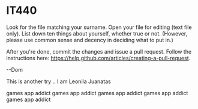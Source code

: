 IT440
=====


Look for the file matching your surname. Open your file for editing (text file only). List down ten things about yourself, whether true or not. (However, please use common sense and decency in deciding what to put in.)

After you're done, commit the changes and issue a pull request. Follow the instructions here: https://help.github.com/articles/creating-a-pull-request.

--Dom

This is another try .. 
I am Leonila Juanatas

games app addict
games app addict
games app addict
games app addict
games app addict
